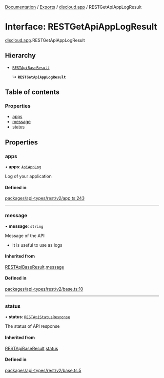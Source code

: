 [Documentation](../README.md) / [Exports](../modules.md) / [discloud.app](../modules/discloud_app.md) / RESTGetApiAppLogResult

# Interface: RESTGetApiAppLogResult

[discloud.app](../modules/discloud_app.md).RESTGetApiAppLogResult

## Hierarchy

- [`RESTApiBaseResult`](discloud_app.RESTApiBaseResult.md)

  ↳ **`RESTGetApiAppLogResult`**

## Table of contents

### Properties

- [apps](discloud_app.RESTGetApiAppLogResult.md#apps)
- [message](discloud_app.RESTGetApiAppLogResult.md#message)
- [status](discloud_app.RESTGetApiAppLogResult.md#status)

## Properties

### apps

• **apps**: [`ApiAppLog`](discloud_app.ApiAppLog.md)

Log of your application

#### Defined in

[packages/api-types/rest/v2/app.ts:243](https://github.com/discloud/discloud.app/blob/ee3bbd2/packages/api-types/rest/v2/app.ts#L243)

___

### message

• **message**: `string`

Message of the API
- It is useful to use as logs

#### Inherited from

[RESTApiBaseResult](discloud_app.RESTApiBaseResult.md).[message](discloud_app.RESTApiBaseResult.md#message)

#### Defined in

[packages/api-types/rest/v2/base.ts:10](https://github.com/discloud/discloud.app/blob/ee3bbd2/packages/api-types/rest/v2/base.ts#L10)

___

### status

• **status**: [`RESTApiStatusResponse`](../modules/discloud_app.md#restapistatusresponse)

The status of API response

#### Inherited from

[RESTApiBaseResult](discloud_app.RESTApiBaseResult.md).[status](discloud_app.RESTApiBaseResult.md#status)

#### Defined in

[packages/api-types/rest/v2/base.ts:5](https://github.com/discloud/discloud.app/blob/ee3bbd2/packages/api-types/rest/v2/base.ts#L5)
